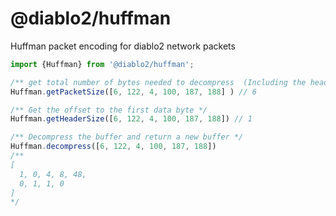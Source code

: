 # @diablo2/huffman

Huffman packet encoding for diablo2 network packets


```typescript
import {Huffman} from '@diablo2/huffman';

/** get total number of bytes needed to decompress  (Including the header)*/
Huffman.getPacketSize([6, 122, 4, 100, 187, 188] ) // 6

/** Get the offset to the first data byte */
Huffman.getHeaderSize([6, 122, 4, 100, 187, 188]) // 1

/** Decompress the buffer and return a new buffer */
Huffman.decompress([6, 122, 4, 100, 187, 188])
/**
[
  1, 0, 4, 8, 48,
  0, 1, 1, 0
]
*/
```
